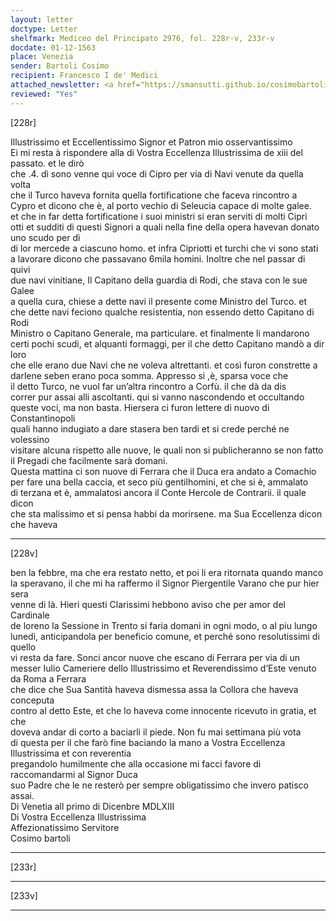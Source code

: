 ```yaml
---
layout: letter
doctype: Letter
shelfmark: Mediceo del Principato 2976, fol. 228r-v, 233r-v
docdate: 01-12-1563
place: Venezia
sender: Bartoli Cosimo
recipient: Francesco I de' Medici
attached_newsletter: <a href="https://smansutti.github.io/cosimobartoli/texts/2976_093/">2976_093</a>
reviewed: "Yes"
---
```


[228r]  
  
  
Illustrissimo et Eccellentissimo Signor et Patron mio osservantissimo  
Ei mi resta à rispondere alla di Vostra Eccellenza Illustrissima de xiii del passato. et le dirò  
che .4. dì sono venne qui voce di Cipro per via di Navi venute da quella volta  
che il Turco haveva fornita quella fortificatione che faceva rincontro a  
Cypro et dicono che è, al porto vechio di Seleucia capace di molte galee.  
et che in far detta fortificatione i suoi ministri si eran serviti di molti Cipri  
otti et sudditi di questi Signori a quali nella fine della opera havevan donato uno scudo per dì  
di lor mercede a ciascuno homo. et infra Cipriotti et turchi che vi sono stati  
a lavorare dicono che passavano 6mila homini. Inoltre che nel passar di quivi  
due navi vinitiane, Il Capitano della guardia di Rodi, che stava con le sue Galee  
a quella cura, chiese a dette navi il presente come Ministro del Turco. et  
che dette navi feciono qualche resistentia, non essendo detto Capitano di Rodi  
Ministro o Capitano Generale, ma particulare. et finalmente li mandarono  
certi pochi scudi, et alquanti formaggi, per il che detto Capitano mandò a dir loro  
che elle erano due Navi che ne voleva altrettanti. et così furon constrette a  
darlene seben erano poca somma. Appresso si ,è, sparsa voce che  
il detto Turco, ne vuol far un’altra rincontro a Corfù. il che dà da dis  
correr pur assai alli ascoltanti. qui si vanno nascondendo et occultando  
queste voci, ma non basta. Hiersera ci furon lettere di nuovo di Constantinopoli  
quali hanno indugiato a dare stasera ben tardi et si crede perché ne volessino  
visitare alcuna rispetto alle nuove, le quali non si publicheranno se non fatto  
il Pregadi che facilmente sarà domani.  
Questa mattina ci son nuove di Ferrara che il Duca era andato a Comachio  
per fare una bella caccia, et seco più gentilhomini, et che si è, ammalato  
di terzana et è, ammalatosi ancora il Conte Hercole de Contrarii. il quale dicon  
che sta malissimo et si pensa habbi da morirsene. ma Sua Eccellenza dicon che haveva  
  
---  

[228v]  
  
  
ben la febbre, ma che era restato netto, et poi li era ritornata quando manco  
la speravano, il che mi ha raffermo il Signor Piergentile Varano che pur hier sera  
venne di là. Hieri questi Clarissimi hebbono aviso che per amor del Cardinale  
de loreno la Sessione in Trento si faria domani in ogni modo, o al piu lungo  
lunedì, anticipandola per beneficio comune, et perché sono resolutissimi di quello  
vi resta da fare. Sonci ancor nuove che escano di Ferrara per via di un  
messer Iulio Cameriere dello Illustrissimo et Reverendissimo d’Este venuto da Roma a Ferrara  
che dice che Sua Santità haveva dismessa assa la Collora che haveva conceputa  
contro al detto Este, et che lo haveva come innocente ricevuto in gratia, et che  
doveva andar di corto a baciarli il piede. Non fu mai settimana più vota  
di questa per il che farò fine baciando la mano a Vostra Eccellenza Illustrissima et con reverentia  
pregandolo humilmente che alla occasione mi facci favore di raccomandarmi al Signor Duca  
suo Padre che le ne resterò per sempre obligatissimo che invero patisco assai.  
Di Venetia all primo di Dicenbre MDLXIII  
Di Vostra Eccellenza Illustrissima  
Affezionatissimo Servitore  
Cosimo bartoli  
  
---  

[233r]  
  
  
  
---  

[233v]  
  
  
  
---  

